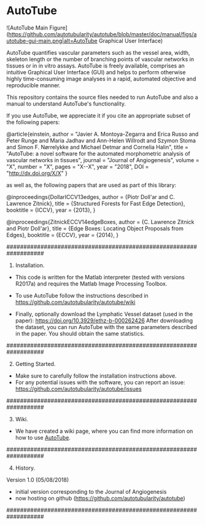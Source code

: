 # AutoTube

![AutoTube Main Figure](https://github.com/autotubularity/autotube/blob/master/doc/manual/figs/autotube-gui-main.png|alt=AutoTube Graphical User Interface)

AutoTube quantifies vascular parameters such as the vessel area, width, skeleton length or the number of branching points 
of vascular networks in tissues or in in vitro assays. AutoTube is freely available, comprises an intuitive Graphical 
User Interface (GUI) and helps to perform otherwise highly time-consuming image analyses in a rapid, automated objective 
and reproducible manner.

This repository contains the source files needed to run AutoTube and also a manual to understand AutoTube's functionality.

If you use AutoTube, we appreciate it if you cite an appropriate subset of the following papers:

@article{einstein,
    author =       "Javier A. Montoya-Zegarra and Erica Russo and Peter Runge and Maria Jadhav and Ann-Helen Willrodt and Szymon Stoma and Simon F. Nørrelykke and Michael Detmar and Cornelia Halin",
    title =        "AutoTube: a novel software for the automated morphometric analysis of vascular networks in tissues",
    journal =      "Journal of Angiogenesis",
    volume =       "X",
    number =       "X",
    pages =        "X--X",
    year =         "2018",
    DOI =          "http://dx.doi.org/X/X"
}
 

as well as, the following papers that are used as part of this library:

@inproceedings{DollarICCV13edges,
  author    = {Piotr Doll\'ar and C. Lawrence Zitnick},
  title     = {Structured Forests for Fast Edge Detection},
  booktitle = {ICCV},
  year      = {2013},
}

@inproceedings{ZitnickECCV14edgeBoxes,
  author    = {C. Lawrence Zitnick and Piotr Doll\'ar},
  title     = {Edge Boxes: Locating Object Proposals from Edges},
  booktitle = {ECCV},
  year      = {2014},
}

###################################################################

1. Installation.

 - This code is written for the Matlab interpreter (tested with versions R2017a) and requires the Matlab Image Processing Toolbox. 

 - To use AutoTube follow the instructions described in https://github.com/autotubularity/autotube/wiki

 - Finally, optionally download the Lymphatic Vessel dataset (used in the paper):
 https://doi.org/10.3929/ethz-b-000262426
 After downloading the dataset, you can run AutoTube with the same parameters described in the paper. You should obtain the same statistics.

###################################################################

2. Getting Started.

 - Make sure to carefully follow the installation instructions above.
 - For any potential issues with the software, you can report an issue: https://github.com/autotubularity/autotube/issues
 
 ###################################################################

3. Wiki.

 - We have created a wiki page, where you can find more information on how to use [AutoTube](https://github.com/autotubularity/autotube/wiki).

###################################################################

4. History.

Version 1.0 (05/08/2018)
 - initial version corresponding to the Journal of Angiogenesis
 - now hosting on github (https://github.com/autotubularity/autotube)

###################################################################
